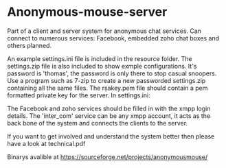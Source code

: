 Anonymous-mouse-server
===============

Part of a client and server system for anonymous chat services. 
Can connect to numerous services: Facebook, embedded zoho chat boxes and others planned.

An example settings.ini file is included in the resource folder. 
The settings.zip file is also included to show exmple configurations. It's password is 'thomas', the password is only there to stop casual snoopers. Use a program such as 7-zip to create a new passworded settings.zip containing all the same files. The rsakey.pem file should contain a pem formatted private key for the server.
In settings.ini:

The Facebook and zoho services should be filled in with the xmpp login details.
The 'inter_com' service can be any xmpp account, it acts as the back bone of the system and connects the clients to the server.

If you want to get involved and understand the system better then please have a look at technical.pdf

Binarys avalible at
https://sourceforge.net/projects/anonymousmouse/
